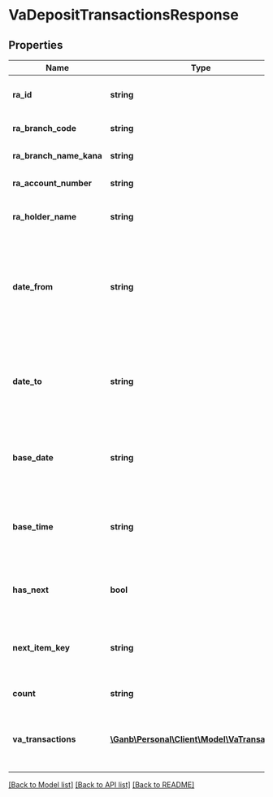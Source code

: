 # VaDepositTransactionsResponse

## Properties
Name | Type | Description | Notes
------------ | ------------- | ------------- | -------------
**ra_id** | **string** | 入金口座ID 半角数字 入金先の口座を識別するID | 
**ra_branch_code** | **string** | 入金口座　支店コード 半角数字 | 
**ra_branch_name_kana** | **string** | 入金口座　支店名カナ 半角文字 | 
**ra_account_number** | **string** | 入金口座　口座番号 半角数字 | 
**ra_holder_name** | **string** | 入金口座　口座名義（漢字） 全角文字 | 
**date_from** | **string** | 対象期間From 半角文字 YYYY-MM-DD形式 リクエストに対象期間From、Toが設定されていない場合は当日日付が設定されます | 
**date_to** | **string** | 対象期間To 半角文字 YYYY-MM-DD形式 リクエストに対象期間From、Toが設定されていない場合は当日日付が設定されます | 
**base_date** | **string** | 基準日 半角文字 入金明細を照会した基準日を示します YYYY-MM-DD形式 | 
**base_time** | **string** | 基準時刻 半角文字 入金明細を照会した基準時刻を示します HH:MM:SS+09:00形式 | 
**has_next** | **bool** | 次明細フラグ ・true&#x3D;次明細あり ・false&#x3D;次明細なし | 
**next_item_key** | **string** | 次明細キー 半角数字 次明細フラグがfalseの場合は、項目自体を設定しません | [optional] 
**count** | **string** | 明細取得件数 半角数字 | 
**va_transactions** | [**\Ganb\Personal\Client\Model\VaTransaction[]**](VaTransaction.md) | 振込入金口座入金明細情報リスト 該当する情報が無い場合は、空のリストを返却します | [optional] 

[[Back to Model list]](../README.md#documentation-for-models) [[Back to API list]](../README.md#documentation-for-api-endpoints) [[Back to README]](../README.md)


